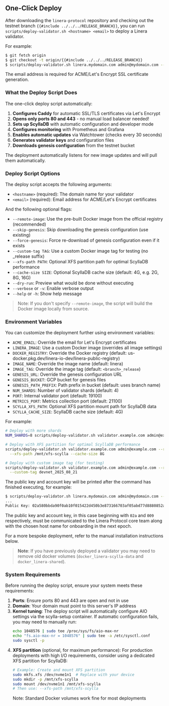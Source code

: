 ## One-Click Deploy

After downloading the `linera-protocol` repository and checking out the testnet
branch `{{#include ../../../RELEASE_BRANCH}}`, you can run
`scripts/deploy-validator.sh <hostname> <email>` to deploy a Linera validator.

For example:

```bash
$ git fetch origin
$ git checkout -t origin/{{#include ../../../RELEASE_BRANCH}}
$ scripts/deploy-validator.sh linera.mydomain.com admin@mydomain.com --remote-image
```

The email address is required for ACME/Let's Encrypt SSL certificate generation.

### What the Deploy Script Does

The one-click deploy script automatically:

1. **Configures Caddy** for automatic SSL/TLS certificates via Let's Encrypt
2. **Opens only ports 80 and 443** - no manual load balancer needed!
3. **Sets up ScyllaDB** with automatic configuration and developer mode
4. **Configures monitoring** with Prometheus and Grafana
5. **Enables automatic updates** via Watchtower (checks every 30 seconds)
6. **Generates validator keys** and configuration files
7. **Downloads genesis configuration** from the testnet bucket

The deployment automatically listens for new image updates and will pull them
automatically.

### Deploy Script Options

The deploy script accepts the following arguments:

- `<hostname>` (required): The domain name for your validator
- `<email>` (required): Email address for ACME/Let's Encrypt certificates

And the following optional flags:

- `--remote-image`: Use the pre-built Docker image from the official registry
  (recommended)
- `--skip-genesis`: Skip downloading the genesis configuration (use existing)
- `--force-genesis`: Force re-download of genesis configuration even if it
  exists
- `--custom-tag TAG`: Use a custom Docker image tag for testing (no \_release
  suffix)
- `--xfs-path PATH`: Optional XFS partition path for optimal ScyllaDB
  performance
- `--cache-size SIZE`: Optional ScyllaDB cache size (default: 4G, e.g. 2G, 8G,
  16G)
- `--dry-run`: Preview what would be done without executing
- `--verbose` or `-v`: Enable verbose output
- `--help` or `-h`: Show help message

> Note: If you don't specify `--remote-image`, the script will build the Docker
> image locally from source.

### Environment Variables

You can customize the deployment further using environment variables:

- `ACME_EMAIL`: Override the email for Let's Encrypt certificates
- `LINERA_IMAGE`: Use a custom Docker image (overrides all image settings)
- `DOCKER_REGISTRY`: Override the Docker registry (default:
  us-docker.pkg.dev/linera-io-dev/linera-public-registry)
- `IMAGE_NAME`: Override the image name (default: linera)
- `IMAGE_TAG`: Override the image tag (default: `<branch>_release`)
- `GENESIS_URL`: Override the genesis configuration URL
- `GENESIS_BUCKET`: GCP bucket for genesis files
- `GENESIS_PATH_PREFIX`: Path prefix in bucket (default: uses branch name)
- `NUM_SHARDS`: Number of validator shards (default: 4)
- `PORT`: Internal validator port (default: 19100)
- `METRICS_PORT`: Metrics collection port (default: 21100)
- `SCYLLA_XFS_PATH`: Optional XFS partition mount path for ScyllaDB data
- `SCYLLA_CACHE_SIZE`: ScyllaDB cache size (default: 4G)

For example:

```bash
# Deploy with more shards
NUM_SHARDS=8 scripts/deploy-validator.sh validator.example.com admin@example.com --remote-image

# Deploy with XFS partition for optimal ScyllaDB performance
scripts/deploy-validator.sh validator.example.com admin@example.com --remote-image \
  --xfs-path /mnt/xfs-scylla --cache-size 8G

# Deploy with custom image tag (for testing)
scripts/deploy-validator.sh validator.example.com admin@example.com --remote-image \
  --custom-tag devnet_2025_08_21
```

The public key and account key will be printed after the command has finished
executing, for example:

```bash
$ scripts/deploy-validator.sh linera.mydomain.com admin@mydomain.com --remote-image
...
Public Key: 02a580bbda90f0ab10f015422d450b3e873166703af05abd77d8880852a3504e4d,009b2ecc5d39645e81ff01cfe4ceeca5ec207d822762f43b35ef77b2367666a7f8
```

The public key and account key, in this case beginning with `02a` and `009`
respectively, must be communicated to the Linera Protocol core team along with
the chosen host name for onboarding in the next epoch.

For a more bespoke deployment, refer to the manual installation instructions
below.

> **Note**: If you have previously deployed a validator you may need to remove
> old docker volumes (`docker_linera-scylla-data` and `docker_linera-shared`).

### System Requirements

Before running the deploy script, ensure your system meets these requirements:

1. **Ports**: Ensure ports 80 and 443 are open and not in use
2. **Domain**: Your domain must point to this server's IP address
3. **Kernel tuning**: The deploy script will automatically configure AIO
   settings via the scylla-setup container. If automatic configuration fails,
   you may need to manually run:
   ```bash
   echo 1048576 | sudo tee /proc/sys/fs/aio-max-nr
   echo "fs.aio-max-nr = 1048576" | sudo tee -a /etc/sysctl.conf
   sudo sysctl -p
   ```
4. **XFS partition** (optional, for maximum performance): For production
   deployments with high I/O requirements, consider using a dedicated XFS
   partition for ScyllaDB:
   ```bash
   # Example: Create and mount XFS partition
   sudo mkfs.xfs /dev/nvme1n1  # Replace with your device
   sudo mkdir -p /mnt/xfs-scylla
   sudo mount /dev/nvme1n1 /mnt/xfs-scylla
   # Then use: --xfs-path /mnt/xfs-scylla
   ```
   Note: Standard Docker volumes work fine for most deployments

